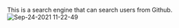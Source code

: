 This is a search engine that can search users from Github.
![Sep-24-2021 11-22-49](https://user-images.githubusercontent.com/45838986/134700332-824ab825-da37-4b43-8bff-5f74c9649bc6.gif)
